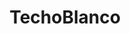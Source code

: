 ---
title: TechoBlanco
crosslinks:
- mexico
- ImagesOfThe2010s
- Ardidos
- MexicoSinCensura
- ardidos
- GraciasPenaNieto
- PostCardExchange
- '2013'
- redditrequest
---